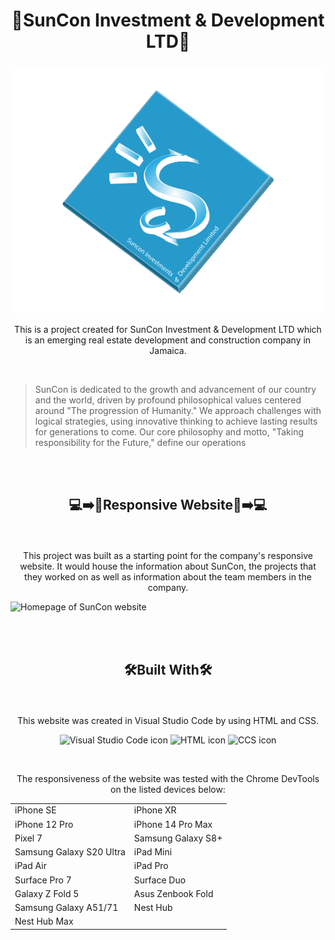 # <p align="center">🏢SunCon Investment & Development LTD🏢</p>

<p align="center"><img src="./Resources/Images/Logo.1.png" alt="SunCon Company Logo"></p>

<p align="center">This is a project created for SunCon Investment & Development LTD which is an emerging real estate development and construction company in Jamaica.</p>

<br>

> SunCon is dedicated to the growth and advancement of our country and the world,
driven by profound philosophical values centered around "The progression of
Humanity." We approach challenges with logical strategies, using innovative thinking
to achieve lasting results for generations to come. Our core philosophy and motto,
"Taking responsibility for the Future," define our operations
<br>
<br>

## <p align="center">💻➡️📱Responsive Website📱➡️💻</p>

<br>

<p align="center">This project was built as a starting point for the company's responsive website. It would house the information about SunCon, the projects that they worked on as well as information about the team members in the company.</p>

![Homepage of SunCon website](https://github.com/Courressa/SunCon/assets/169003750/0c717079-e0b6-46aa-a14a-1de2fc1545aa)

<br>
<br>

## <p align="center">🛠️Built With🛠️</p>

<br>

<p align="center">This website was created in Visual Studio Code by using HTML and CSS.
</p>

<p align="center"> <img src="https://github.com/Courressa/SunCon/assets/169003750/2aba3cad-81db-4cc2-978a-a88c0afbcce1" alt="Visual Studio Code icon" style="height: 25px;">  <img src="https://github.com/Courressa/SunCon/assets/169003750/bb3f98e3-b54c-40cf-8d6d-8031ede53493" alt="HTML icon" style="height: 25px;">  <img src="https://github.com/Courressa/SunCon/assets/169003750/757fb538-1479-422a-9554-285a87bf4e4f" alt="CCS icon" style="height: 25px;"> </p>

<br>

<p align="center">The responsiveness of the website was tested with the Chrome DevTools on the listed devices below:</p>

<div align="center">
  <table border="0">
     <tr>
        <td>iPhone SE</td>
        <td>iPhone XR</td>
     </tr>
      <tr>
        <td>iPhone 12 Pro</td>
        <td>iPhone 14 Pro Max</td>
     </tr>
      <tr>
        <td>Pixel 7</td>
        <td>Samsung Galaxy S8+</td>
     </tr>
      <tr>
        <td>Samsung Galaxy S20 Ultra</td>
        <td>iPad Mini</td>
     </tr>
      <tr>
        <td>iPad Air</td>
        <td>iPad Pro</td>
     </tr>
      <tr>
        <td>Surface Pro 7</td>
        <td>Surface Duo</td>
     </tr>
      <tr>
        <td>Galaxy Z Fold 5</td>
        <td>Asus Zenbook Fold</td>
     </tr>
      <tr>
        <td>Samsung Galaxy A51/71</td>
        <td>Nest Hub</td>
     </tr>
      <tr>
        <td>Nest Hub Max</td>
        <td></td>
     </tr>
  </table>
</div>

